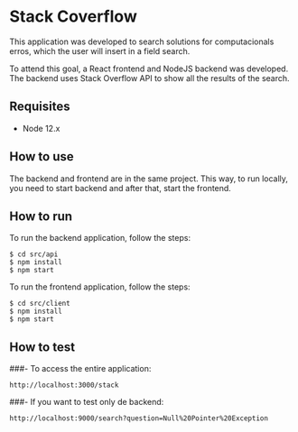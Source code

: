 # Stack Coverflow

This application was developed to search solutions for computacionals erros, which
the user will insert in a field search.

To attend this goal, a React frontend and NodeJS backend was developed. The backend
uses Stack Overflow API to show all the results of the search.

## Requisites
* Node 12.x

## How to use
The backend and frontend are in the same project. This way, to run locally, you need to 
start backend and after that, start the frontend.

## How to run

To run the backend application, follow the steps:
```
$ cd src/api
$ npm install
$ npm start
```

To run the frontend application, follow the steps:

```
$ cd src/client
$ npm install
$ npm start
```

## How to test

###- To access the entire application:
```
http://localhost:3000/stack
```

###- If you want to test only de backend:
```
http://localhost:9000/search?question=Null%20Pointer%20Exception
```
